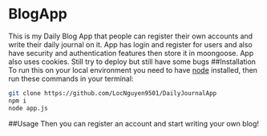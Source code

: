 # BlogApp
This is my Daily Blog App that people can register their own accounts and write their daily journal on it. App has login and register for users and also have security and authentication features then store it in moongoose. App also uses cookies. 
Still try to deploy but still have some bugs
##Installation
To run this on your local environment you need to have [node](https://nodejs.org/en/) installed, then run these commands in your terminal:

```bash
git clone https://github.com/LocNguyen9501/DailyJournalApp
npm i
node app.js
```

##Usage
Then you can register an account and start writing your own blog!

